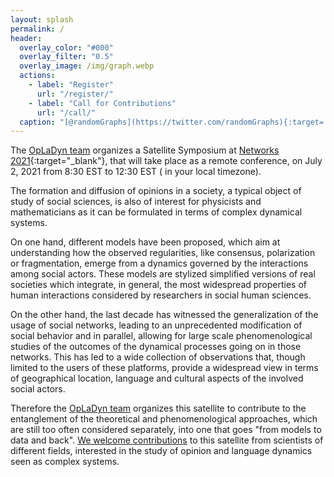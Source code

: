 ```yaml
---
layout: splash
permalink: /
header:
  overlay_color: "#000"
  overlay_filter: "0.5"
  overlay_image: /img/graph.webp
  actions:
    - label: "Register"
      url: "/register/"
    - label: "Call for Contributions"
      url: "/call/"
  caption: "[@randomGraphs](https://twitter.com/randomGraphs){:target='_blank'}"
---
```


The [OpLaDyn team](http://project.u-cergy.fr/~opladyn/) organizes a
Satellite Symposium at [Networks 2021](https://networks2021.net/){:target="_blank"}, that will take place as a
remote conference, on July 2, 2021 from 8:30 EST to 12:30 EST (<script>event_local()</script> in your local timezone).

The formation and diffusion of opinions in a society, a typical object of study of social sciences, is also of
interest for physicists and mathematicians as it can be formulated in terms of complex dynamical systems.

On one hand, different models have been proposed, which aim at understanding how the observed
regularities, like consensus, polarization or fragmentation, emerge from a dynamics governed by the
interactions among social actors. These models are stylized simplified versions of real societies which
integrate, in general, the most widespread properties of human interactions considered by researchers in
social human sciences.

On the other hand, the last decade has witnessed the generalization of the usage of social networks, leading
to an unprecedented modification of social behavior and in parallel, allowing for large scale
phenomenological studies of the outcomes of the dynamical processes going on in those networks. This has
led to a wide collection of observations that, though limited to the users of these platforms, provide a
widespread view in terms of geographical location, language and cultural aspects of the involved social
actors.

Therefore the [OpLaDyn team](http://project.u-cergy.fr/~opladyn/) organizes this satellite to contribute to
the entanglement of the theoretical and phenomenological approaches, which are still too often considered
separately, into one that goes "from models to data and back".
[We welcome contributions](call.md) to this satellite from scientists of different fields, interested in the study of opinion and language dynamics seen as complex systems.
